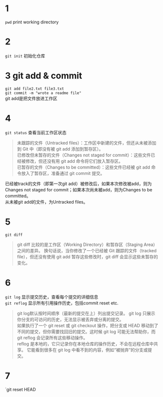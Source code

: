 # 1
`pwd` print working directory
# 2
`git init`  初始化仓库
# 3 git add & commit
`git add file2.txt file3.txt`  
`git commit -m "wrote a readme file"`  
git add是把文件放进工作区
# 4
`git status`  查看当前工作区状态
>未跟踪的文件（Untracked files）：工作区中新建的文件，但还从未被添加到 Git 中（即没有被 git add 添加到暂存区）。  
已修改但未暂存的文件（Changes not staged for commit）：这些文件已经被修改，但还没有用 git add 命令将它们放入暂存区。  
已暂存的文件（Changes to be committed）：这些文件已经被 git add 命令放入了暂存区，准备通过 git commit 提交。 

已经被track的文件（即第一次git add）被修改后，如果本次修改被add，则为Changes not staged for commit；如果本次尚未被add，则为Changes to be committed。  
从未被git add的文件，为Untracked files。
# 5
`git diff`  
>git diff 比较的是工作区（Working Directory）和暂存区（Staging Area）之间的差异。
换句话说，当你修改了一个已经被 Git 跟踪的文件（tracked file），但还没有使用 git add 暂存这些修改时，git diff 会显示这些未暂存的变化。
# 6
`git log` 显示提交历史，查看每个提交的详细信息  
`git reflog` 显示所有引用操作历史，包括commit reset etc. 

>git log默认按时间顺序（最新的提交在上）列出提交记录。
git log 只展示你分支的可访问的历史，无法显示被丢弃或分离的提交。  
如果执行了一个 git reset 或 git checkout 操作，把分支或 HEAD 移动到了不同的提交，但你需要找回旧的提交。这时候 git log 可能无法帮助你，而 git reflog 会记录所有这些移动操作。  
reflog 是本地的，它只记录你在本地仓库的操作历史，不会在远程仓库中共享。
它能看到很多在 git log 中看不到的内容，例如“被抛弃”的分支或提交。

# 7
`git reset HEAD


